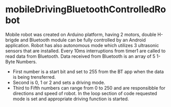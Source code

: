 # mobileDrivingBluetoothControlledRobot

Mobile robot was created on Arduino platform, having 2 motors, double H-brigde and Bluetooth module can be fully controlled by an Android application. Robot has also autonomous mode which utilizes 3 ultrasonic sensors that are installed.
Every 10ms interruptions from timer1 are called to read data from Bluetooth. Data received from Bluetooth is an array of 5 1-Byte Numbers.
- First number is a start bit and set to 255 from the BT app when the data is being trensferred.
- Second is 0, 1 or 2 and sets a driving mode.
- Third to Fifth numbers can range from 0 to 250 and are responsibble for directions and speed of robot.
In the loop section of code requested mode is set and appropriate driving function is started.
